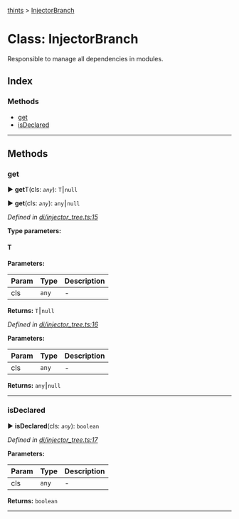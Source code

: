 [thints](../README.md) > [InjectorBranch](../classes/injectorbranch.md)



# Class: InjectorBranch


Responsible to manage all dependencies in modules.

## Index

### Methods

* [get](injectorbranch.md#get)
* [isDeclared](injectorbranch.md#isdeclared)



---
## Methods
<a id="get"></a>

###  get

► **get**T(cls: *`any`*): `T`⎮`null`

► **get**(cls: *`any`*): `any`⎮`null`




*Defined in [di/injector_tree.ts:15](https://github.com/digitalinfluencers/ThinTS/blob/15301d5/src/di/injector_tree.ts#L15)*



**Type parameters:**

#### T 
**Parameters:**

| Param | Type | Description |
| ------ | ------ | ------ |
| cls | `any`   |  - |





**Returns:** `T`⎮`null`




*Defined in [di/injector_tree.ts:16](https://github.com/digitalinfluencers/ThinTS/blob/15301d5/src/di/injector_tree.ts#L16)*



**Parameters:**

| Param | Type | Description |
| ------ | ------ | ------ |
| cls | `any`   |  - |





**Returns:** `any`⎮`null`





___

<a id="isdeclared"></a>

###  isDeclared

► **isDeclared**(cls: *`any`*): `boolean`




*Defined in [di/injector_tree.ts:17](https://github.com/digitalinfluencers/ThinTS/blob/15301d5/src/di/injector_tree.ts#L17)*



**Parameters:**

| Param | Type | Description |
| ------ | ------ | ------ |
| cls | `any`   |  - |





**Returns:** `boolean`





___


